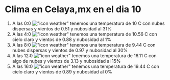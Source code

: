 # Clima en Celaya,mx en el dia 10

1. A las 0:0 !["icon weather"](http://openweathermap.org/img/w/03n.png) tenemos una temperatura de 10 C con nubes dispersas y  vientos de 0.51 y nubosidad al 31%
1. A las 4:0 !["icon weather"](http://openweathermap.org/img/w/01n.png) tenemos una temperatura de 10.56 C con cielo claro y  vientos de 0.88 y nubosidad al 1%
1. A las 8:0 !["icon weather"](http://openweathermap.org/img/w/03d.png) tenemos una temperatura de 9.44 C con nubes dispersas y  vientos de 0.97 y nubosidad al 30%
1. A las 12:0 !["icon weather"](http://openweathermap.org/img/w/02d.png) tenemos una temperatura de 16.11 C con algo de nubes y  vientos de 3.13 y nubosidad al 15%
1. A las 16:0 !["icon weather"](http://openweathermap.org/img/w/01d.png) tenemos una temperatura de 19.44 C con cielo claro y  vientos de 0.89 y nubosidad al 0%
